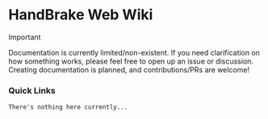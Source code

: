 # HandBrake Web Wiki

> [!IMPORTANT]
> Documentation is currently limited/non-existent. If you need clarification on how something works, please feel free to open up an issue or discussion. Creating documentation is planned, and contributions/PRs are welcome!

### Quick Links

`There's nothing here currently...`
